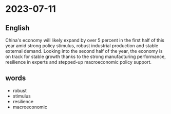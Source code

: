 # 2023-07-11

## English
China's economy will likely expand by over
5 percent in the first half of this year amid
strong policy stimulus, robust industrial
production and stable external demand.
Looking into the second half of the year,
the economy is on track for stable growth
thanks to the strong manufacturing
performance, resilience in experts and
stepped-up macroeconomic policy support.

## words
* robust
* stimulus
* resilience
* macroeconomic
